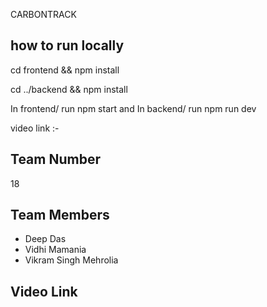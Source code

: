 CARBONTRACK

## how to run locally 

cd frontend && npm install

cd ../backend && npm install

In frontend/ run npm start 
and 
In backend/ run npm run dev

video link :- 

## Team Number  
18

## Team Members 
- Deep Das 
- Vidhi Mamania
- Vikram Singh Mehrolia

## Video Link
